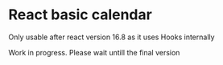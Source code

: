 # React basic calendar

Only usable after react version 16.8 as it uses Hooks internally

Work in progress. Please wait untill the final version
